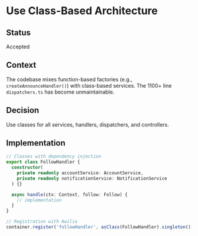 # Use Class-Based Architecture

## Status

Accepted

## Context

The codebase mixes function-based factories (e.g., `createAnnounceHandler()`) with class-based services. The 1100+ line `dispatchers.ts` has become unmaintainable.

## Decision

Use classes for all services, handlers, dispatchers, and controllers.

## Implementation

```typescript
// Classes with dependency injection
export class FollowHandler {
  constructor(
    private readonly accountService: AccountService,
    private readonly notificationService: NotificationService
  ) {}

  async handle(ctx: Context, follow: Follow) {
    // implementation
  }
}

// Registration with Awilix
container.register('followHandler', asClass(FollowHandler).singleton())

